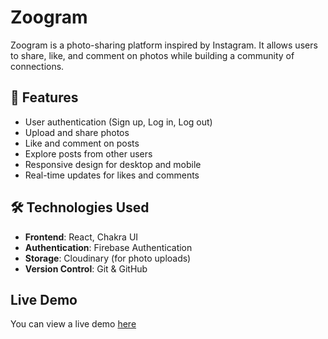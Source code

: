 # Zoogram

Zoogram is a photo-sharing platform inspired by Instagram. It allows users to share, like, and comment on photos while building a community of connections.

## 🚀 Features

- User authentication (Sign up, Log in, Log out)
- Upload and share photos
- Like and comment on posts
- Explore posts from other users
- Responsive design for desktop and mobile
- Real-time updates for likes and comments

## 🛠️ Technologies Used

- **Frontend**: React, Chakra UI
- **Authentication**: Firebase Authentication
- **Storage**: Cloudinary (for photo uploads)
- **Version Control**: Git & GitHub

## Live Demo

You can view a live demo [here](https://zoogram-chi.vercel.app/)
